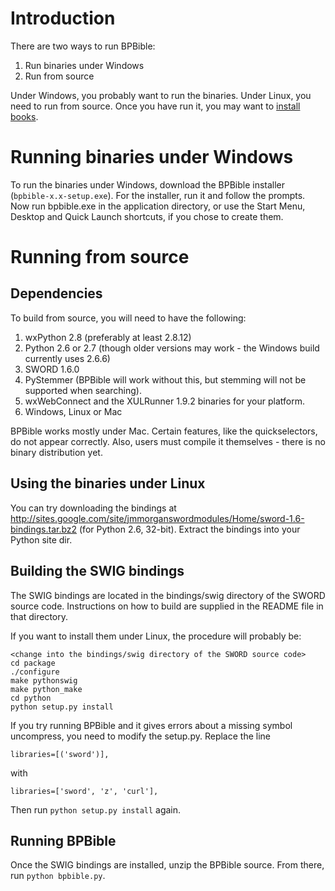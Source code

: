 # Introduction #
There are two ways to run BPBible:
  1. Run binaries under Windows
  1. Run from source

Under Windows, you probably want to run the binaries. Under Linux, you need to run from source. Once you have run it, you may want to [install books](InstallingBooks.md).

# Running binaries under Windows #
To run the binaries under Windows, download the BPBible installer (`bpbible-x.x-setup.exe`). For the installer, run it and follow the prompts. Now run bpbible.exe in the application directory, or use the Start Menu, Desktop and Quick Launch shortcuts, if you chose to create them.

# Running from source #
## Dependencies ##
To build from source, you will need to have the following:
  1. wxPython 2.8 (preferably at least 2.8.12)
  1. Python 2.6 or 2.7 (though older versions may work - the Windows build currently uses 2.6.6)
  1. SWORD 1.6.0
  1. PyStemmer (BPBible will work without this, but stemming will not be supported when searching).
  1. wxWebConnect and the XULRunner 1.9.2 binaries for your platform.
  1. Windows, Linux or Mac

BPBible works mostly under Mac. Certain features, like the quickselectors, do not appear correctly. Also, users must compile it themselves - there is no binary distribution yet.

## Using the binaries under Linux ##

You can try downloading the bindings at http://sites.google.com/site/jmmorganswordmodules/Home/sword-1.6-bindings.tar.bz2 (for Python 2.6, 32-bit).  Extract the bindings into your Python site dir.

## Building the SWIG bindings ##
The SWIG bindings are located in the bindings/swig directory of the SWORD
source code. Instructions on how to build are supplied in the README file in
that directory.

If you want to install them under Linux, the procedure will probably be:
```
<change into the bindings/swig directory of the SWORD source code>
cd package
./configure
make pythonswig
make python_make
cd python
python setup.py install
```

If you try running BPBible and it gives errors about a missing symbol
uncompress, you need to modify the setup.py. Replace the line
```
libraries=[('sword')],
```

with
```
libraries=['sword', 'z', 'curl'],
```

Then run `python setup.py install` again.

## Running BPBible ##
Once the SWIG bindings are installed, unzip the BPBible source. From there, run `python bpbible.py`.